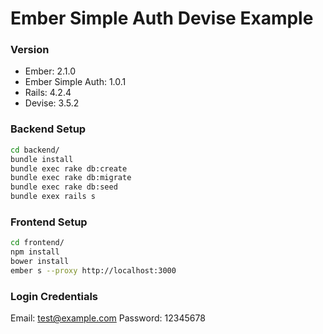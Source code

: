 # Ember Simple Auth Devise Example

### Version
  * Ember: 2.1.0
  * Ember Simple Auth: 1.0.1
  * Rails: 4.2.4
  * Devise: 3.5.2

### Backend Setup
```sh
cd backend/
bundle install
bundle exec rake db:create
bundle exec rake db:migrate
bundle exec rake db:seed
bundle exex rails s
```

### Frontend Setup
```sh
cd frontend/
npm install
bower install
ember s --proxy http://localhost:3000
```

### Login Credentials
Email: test@example.com
Password: 12345678
